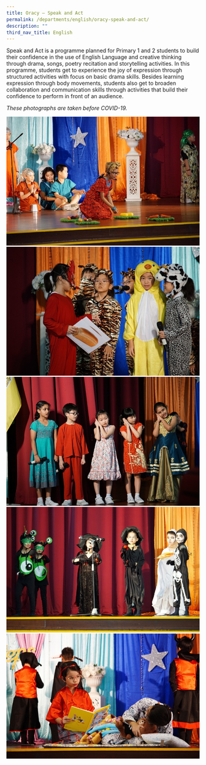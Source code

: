 ```yaml
---
title: Oracy – Speak and Act
permalink: /departments/english/oracy-speak-and-act/
description: ""
third_nav_title: English
---
```

Speak and Act is a programme planned for Primary 1 and 2 students to build their confidence in the use of English Language and creative thinking through drama, songs, poetry recitation and storytelling activities. In this programme, students get to experience the joy of expression through structured activities with focus on basic drama skills. Besides learning expression through body movements, students also get to broaden collaboration and communication skills through activities that build their confidence to perform in front of an audience.

  

_These photographs are taken before COVID-19._



![](/images/Speak_act_1.jpeg)
![](/images/Speak_act_2.jpeg)
![](/images/Speak_act_3.jpeg)
![](/images/Speak_act_4.jpeg)
![](/images/Speak_act_5.jpeg)
